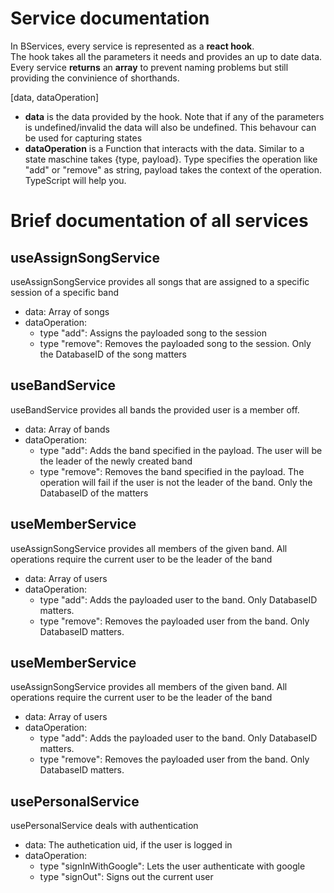 # Service documentation

In BServices, every service is represented as a **react hook**.  
The hook takes all the parameters it needs and provides an up to date data.  
Every service **returns** an **array** to prevent naming problems but still providing the convinience of shorthands.  

[data, dataOperation]

+ **data** is the data provided by the hook. Note that if any of the parameters is undefined/invalid the data will also be undefined. This behavour can be used for capturing states
+ **dataOperation** is a Function that interacts with the data. Similar to a state maschine takes {type, payload}. Type specifies the operation like "add" or "remove" as string, payload takes 
the context of the operation. TypeScript will help you.


# Brief documentation of all services 

## useAssignSongService
useAssignSongService provides all songs that are assigned to a specific session of a specific band
+ data: Array of songs
+ dataOperation:  
    + type "add": Assigns the payloaded song to the session
    + type "remove": Removes the payloaded song to the session. Only the DatabaseID of the song matters
    

## useBandService
useBandService provides all bands the provided user is a member off.
+ data: Array of bands
+ dataOperation:  
    + type "add": Adds the band specified in the payload. The user will be the leader of the newly created band
    + type "remove": Removes the band specified in the payload. The operation will fail if the user is not the leader of the band. Only the DatabaseID of the matters


## useMemberService
useAssignSongService provides all members of the given band. All operations require the current user to be the leader of the band
+ data: Array of users
+ dataOperation:  
    + type "add": Adds the payloaded user to the band. Only DatabaseID matters. 
    + type "remove": Removes the payloaded user from the band. Only DatabaseID matters.  


## useMemberService
useAssignSongService provides all members of the given band. All operations require the current user to be the leader of the band
+ data: Array of users
+ dataOperation:  
    + type "add": Adds the payloaded user to the band. Only DatabaseID matters. 
    + type "remove": Removes the payloaded user from the band. Only DatabaseID matters. 

## usePersonalService
usePersonalService deals with authentication
+ data: The authetication uid, if the user is logged in
+ dataOperation:  
    + type "signInWithGoogle": Lets the user authenticate with google
    + type "signOut": Signs out the current user
